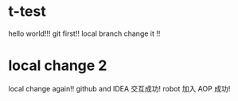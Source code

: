 
t-test
========
hello world!!!
git first!!
local branch change it !!

local change 2
=======
local change again!!
github and IDEA 交互成功!
robot 加入 AOP 成功!

